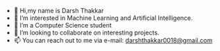- 👋 Hi,my name is Darsh Thakkar
- 👀 I’m interested in Machine Learning and Artificial Intelligence.
- 🌱 I’m a Computer Science student
- 💞️ I’m looking to collaborate on interesting projects.
- 📫 You can reach out to me via e-mail: darshthakkar0018@gmail.com


